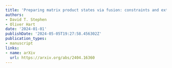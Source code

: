 ```yaml
---
title: 'Preparing matrix product states via fusion: constraints and extensions'
authors:
- David T. Stephen
- Oliver Hart
date: '2024-01-01'
publishDate: '2024-05-05T19:27:58.456302Z'
publication_types:
- manuscript
links:
- name: arXiv
  url: https://arxiv.org/abs/2404.16360
---
```

